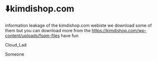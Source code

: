 # ⬇️kimdishop.com
information leakage of the kimdishop.com webiste we download some of them but you can download more from the https://kimdishop.com/wp-content/uploads/fsqm-files have fun 
<p>Cloud_Lad</p>
Someone
